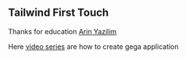 ## Tailwind First Touch

Thanks for education [Arin Yazilim](https://www.youtube.com/@ArinYazilim)

Here [video series](https://www.youtube.com/watch?v=vCgQcyCPH0Y&list=PL-Hkw4CrSVq-Oc898YeSkcHTAAS2K2S3f) are how to create gega application 
